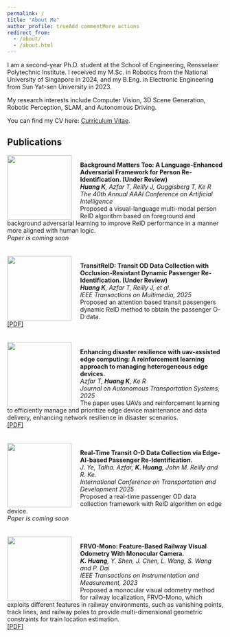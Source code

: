 ```yaml
---
permalink: /
title: "About Me"
author_profile: trueAdd commentMore actions
redirect_from: 
  - /about/
  - /about.html
---
```


I am a second-year Ph.D. student at the School of Engineering, Rensselaer Polytechnic Institute. I received my M.Sc. in Robotics from the National University of Singapore in 2024, and my B.Eng. in Electronic Engineering from Sun Yat-sen University in 2023.

My research interests include Computer Vision, 3D Scene Generation, Robotic Perception, SLAM, and Autonomous Driving.


You can find my CV here: [Curriculum Vitae](https://drive.google.com/file/d/1HPx-sWxV5DwXntViKWyGlUBQ8ztDV9D4/view).

## Publications
<div style="overflow: auto; margin-bottom: 20px;">
  <img src="/images/1.jpg" width="150px" style="float: left; margin-right: 20px;"/>

  <strong>Background Matters Too: A Language-Enhanced Adversarial Framework for Person Re-Identification. (Under Review)</strong><br>
  <em>**Huang K**, Azfar T, Reilly J, Guggisberg T, Ke R</em><br>
  <em>The 40th Annual AAAI Conference on Artificial Intelligence</em><br>
  Proposed a visual-language multi-modal person ReID algorithm based on foreground and background adversarial learning to improve ReID performance in a manner more aligned with human logic.<br>
  <em>Paper is coming soon</em><br>
</div>

<div style="overflow: auto; margin-bottom: 20px;">
  <img src="/images/3.jpg" width="150px" style="float: left; margin-right: 20px;"/>

  <strong>TransitReID: Transit OD Data Collection with Occlusion-Resistant Dynamic Passenger Re-Identification. (Under Review)</strong><br>
  <em>**Huang K**, Azfar T, Reilly J, et al.</em><br>
  <em>IEEE Transactions on Multimedia, 2025</em><br>
  Proposed an attention based transit passengers dynamic ReID method to obtain the passenger O-D data.<br>
  <a href="https://arxiv.org/abs/2504.11500">[PDF]</a>
</div>

<div style="overflow: auto; margin-bottom: 20px;">
  <img src="/images/2.jpg" width="150px" style="float: left; margin-right: 20px;"/>

  <strong>Enhancing disaster resilience with uav-assisted edge computing: A reinforcement learning approach to managing heterogeneous edge devices.</strong><br>
  <em>Azfar T, **Huang K**, Ke R</em><br>
  <em>Journal on Autonomous Transportation Systems, 2025</em><br>
  The paper uses UAVs and reinforcement learning to efficiently manage and prioritize edge device maintenance and data delivery, enhancing network resilience in disaster scenarios.<br>
  <a href="https://dl.acm.org/doi/pdf/10.1145/3736643">[PDF]</a>
</div>

<div style="overflow: auto; margin-bottom: 20px;">
  <img src="/images/4.jpg" width="150px" style="float: left; margin-right: 20px;"/>

  <strong>Real-Time Transit O-D Data Collection via Edge-AI-based Passenger Re-Identification.</strong><br>
  <em>J. Ye, Talha. Azfar, **K. Huang**, John M. Reilly and R. Ke.</em><br>
  <em>International Conference on Transportation and Development 2025</em><br>
  Proposed a real-time passenger OD data collection framework with ReID algorithm on edge device.<br>
  <em>Paper is coming soon</em><br>
</div>

<div style="overflow: auto; margin-bottom: 20px;">
  <img src="/images/5.png" width="150px" style="float: left; margin-right: 20px;"/>

  <strong>FRVO-Mono: Feature-Based Railway Visual Odometry With Monocular Camera.</strong><br>
  <em>**K. Huang**, Y. Shen, J. Chen, L. Wang, S. Wang and P. Dai</em><br>
  <em>IEEE Transactions on Instrumentation and Measurement, 2023</em><br>
  Proposed a monocular visual odometry method for railway localization, FRVO-Mono, which exploits different features in railway environments, such as vanishing points, track lines, and railway poles to provide multi-dimensional geometric constraints for train location estimation.<br>
  <a href="https://ieeexplore.ieee.org/abstract/document/10290961">[PDF]</a>
</div>
